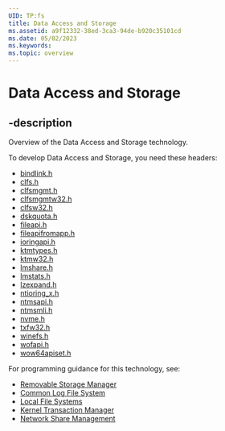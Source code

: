 ```yaml
---
UID: TP:fs
title: Data Access and Storage
ms.assetid: a9f12332-38ed-3ca3-94de-b920c35101cd
ms.date: 05/02/2023
ms.keywords: 
ms.topic: overview
---
```


# Data Access and Storage

## -description

Overview of the Data Access and Storage technology.

To develop Data Access and Storage, you need these headers:

* [bindlink.h](../bindlink/index.md)
* [clfs.h](../clfs/index.md)
* [clfsmgmt.h](../clfsmgmt/index.md)
* [clfsmgmtw32.h](../clfsmgmtw32/index.md)
* [clfsw32.h](../clfsw32/index.md)
* [dskquota.h](../dskquota/index.md)
* [fileapi.h](../fileapi/index.md)
* [fileapifromapp.h](../fileapifromapp/index.md)
* [ioringapi.h](../ioringapi/index.md)
* [ktmtypes.h](../ktmtypes/index.md)
* [ktmw32.h](../ktmw32/index.md)
* [lmshare.h](../lmshare/index.md)
* [lmstats.h](../lmstats/index.md)
* [lzexpand.h](../lzexpand/index.md)
* [ntioring_x.h](../ntioring_x/index.md)
* [ntmsapi.h](../ntmsapi/index.md)
* [ntmsmli.h](../ntmsmli/index.md)
* [nvme.h](../nvme/index.md)
* [txfw32.h](../txfw32/index.md)
* [winefs.h](../winefs/index.md)
* [wofapi.h](../wofapi/index.md)
* [wow64apiset.h](../wow64apiset/index.md)

For programming guidance for this technology, see:

* [Removable Storage Manager](/windows/desktop/data-access-and-storage)
* [Common Log File System](/windows/desktop/data-access-and-storage)
* [Local File Systems](/windows/desktop/fileio)
* [Kernel Transaction Manager](/windows/desktop/ktm)
* [Network Share Management](/windows/desktop/netshare)
